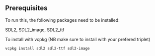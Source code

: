 ## Prerequisites

To run this, the following packages need to be installed:

SDL2, SDL2_image, SDL2_ttf


To install with vcpkg (NB make sure to install with your prefered triplet)

```
vcpkg install sdl2 sdl2-ttf sdl2-image
```